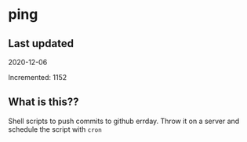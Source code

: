 # ping

## Last updated
2020-12-06

Incremented: 1152

## What is this??
Shell scripts to push commits to github errday. Throw it on a server and schedule the script with `cron`

